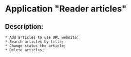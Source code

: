 # Application "Reader articles"

## Description:

    * Add articles to use URL website;
    * Search articles by title;
    * Change status the article;
    * Delete articles;

